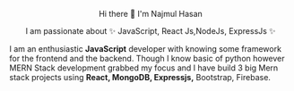 <p align="center">Hi there 👋 I'm Najmul Hasan</p>
<p align="center">I am passionate about ✨ JavaScript, React Js,NodeJs, ExpressJs ✨</p>

I am an enthusiastic __JavaScript__ developer with knowing some framework for the frontend and the backend. 
Though I know basic of python however MERN Stack development grabbed my focus and I have build 3 big Mern stack projects using __React, MongoDB, Expressjs,__ Bootstrap, Firebase.


<!--
**nhnajmul17/nhnajmul17** is a ✨ _special_ ✨ repository because its `README.md` (this file) appears on your GitHub profile.
<p align="center">I am passionate about JavaScript, React Js,NodeJs, ExpressJs</p>

Here are some ideas to get you started:

- 🔭 I’m currently working on ...
- 🌱 I’m currently learning ...
- 👯 I’m looking to collaborate on ...
- 🤔 I’m looking for help with ...
- 💬 Ask me about ...
- 📫 How to reach me: ...
- 😄 Pronouns: ...
- ⚡ Fun fact: ...
-->

